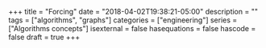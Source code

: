 +++
title = "Forcing"
date = "2018-04-02T19:38:21-05:00"
description = ""
tags = ["algorithms", "graphs"]
categories = ["engineering"]
series = ["Algorithms concepts"]
isexternal = false
hasequations = false
hascode = false
draft = true
+++
